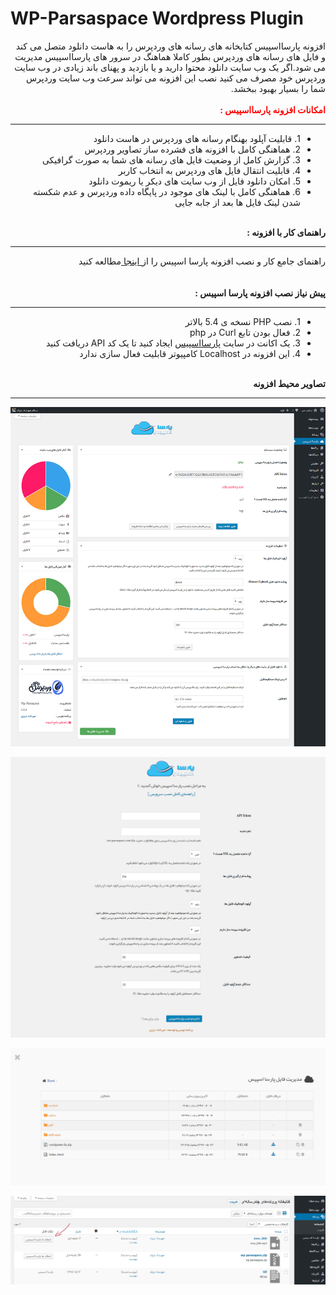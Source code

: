# WP-Parsaspace Wordpress Plugin
<div dir="rtl">افزونه پارسااسپیس کتابخانه های رسانه های وردپرس را به هاست دانلود متصل می کند و فایل های رسانه های وردپرس بطور کاملا هماهنگ در سرور های پارسااسپیس مدیریت می شود.اگر یک وب سایت دانلود محتوا دارید و یا بازدید و پهنای باند زیادی در وب سایت وردپرس خود مصرف می کنید نصب این افزونه می تواند سرعت وب سایت وردپرس شما را بسیار بهبود ببخشد.</div>
<br />
<div dir="rtl"><b style='color:red'>امکانات افزونه پارسااسپیس :</b></div>
<hr>
<div dir="rtl"><ul>
  <li>1. قابلیت آپلود بهنگام رسانه های وردپرس در هاست دانلود</li>
  <li>2. هماهنگی کامل با افزونه های فشرده ساز تصاویر وردپرس</li>
  <li>3. گزارش کامل از وضعیت فایل های رسانه های شما به صورت گرافیکی</li>
  <li>4. قابلیت انتقال فایل های وردپرس به انتخاب کاربر</li>
  <li>5. امکان دانلود فایل از وب سایت های دیکر یا ریموت دانلود</li>
  <li>6. هماهنگی کامل با لینک های موجود در پایگاه داده وردپرس و عدم شکسته شدن لینک فایل ها بعد از جابه جایی</li>
</ul></div>
<br />
<div dir="rtl"><b>راهنمای کار با افزونه :</b></div>
<hr>
<div dir="rtl">راهنمای جامع کار و نصب افزونه پارسا اسپیس را از<a href="https://realwp.net/wp-parsaspace/" target="_blank"> اینجا </a> مطالعه کنید</div>
<br /><br />
<div dir="rtl"><b>پیش نیاز نصب افزونه پارسا اسپیس :</b></div>
<hr>
<div dir="rtl">
<ul>
  <li>1. نصب PHP نسخه ی 5.4 بالاتر</li>
  <li>2. فعال بودن تابع Curl در php</li>
  <li>3. یک اکانت در سایت <a href="http://parsaspace.com/" target="_blank">پارسااسپیس</a> ایجاد کنید تا یک کد API دریافت کنید</li>
  <li>4. این افزونه در Localhost کامپیوتر قابلیت فعال سازی ندارد</li>
</ul>
</div>
<br />
<div dir="rtl"><b>تصاویر محیط افزونه</b></div>
<hr>

<p align="center">
  <img src="https://raw.githubusercontent.com/mehrshaddarzi/wp-parsaspace/master/screenshot-1.jpg" title="wp-parsaspace">
</p>
<p align="center">
  <img src="https://raw.githubusercontent.com/mehrshaddarzi/wp-parsaspace/master/screenshot-2.jpg" title="wp-parsaspace">
</p>
<p align="center">
  <img src="https://raw.githubusercontent.com/mehrshaddarzi/wp-parsaspace/master/screenshot-3.jpg" title="wp-parsaspace">
</p>
<p align="center">
  <img src="https://raw.githubusercontent.com/mehrshaddarzi/wp-parsaspace/master/screenshot-4.jpg" title="wp-parsaspace">
</p>
